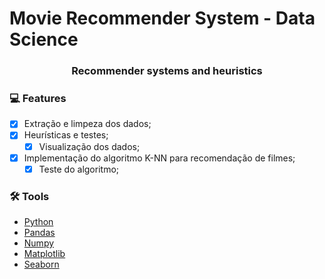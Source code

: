 # Movie Recommender System - Data Science

<h3 align="center"> 
	 Recommender systems and heuristics
</h3>

### :computer: Features

- [x] Extração e limpeza dos dados;
- [x] Heurísticas e testes;
	- [X] Visualização dos dados;
- [X] Implementação do algoritmo K-NN para recomendação de filmes;
  - [X] Teste do algoritmo;

### 🛠 Tools

- [Python](https://www.python.org/)
- [Pandas](https://pandas.pydata.org/)
- [Numpy](https://numpy.org/)
- [Matplotlib](https://seaborn.pydata.org/)
- [Seaborn](https://matplotlib.org/)
